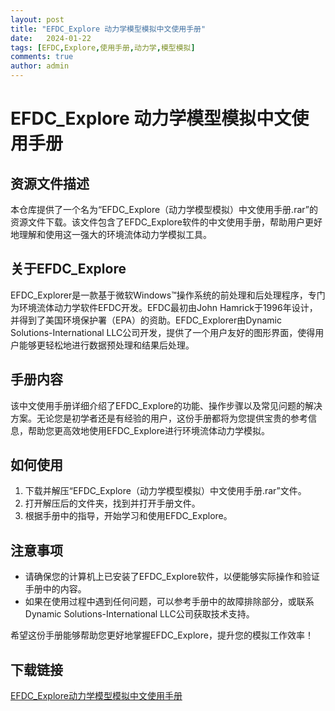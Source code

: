 ```yaml
---
layout: post
title: "EFDC_Explore 动力学模型模拟中文使用手册"
date:   2024-01-22
tags: [EFDC,Explore,使用手册,动力学,模型模拟]
comments: true
author: admin
---
```

# EFDC_Explore 动力学模型模拟中文使用手册

## 资源文件描述

本仓库提供了一个名为“EFDC_Explore（动力学模型模拟）中文使用手册.rar”的资源文件下载。该文件包含了EFDC_Explore软件的中文使用手册，帮助用户更好地理解和使用这一强大的环境流体动力学模拟工具。

## 关于EFDC_Explore

EFDC_Explorer是一款基于微软Windows™操作系统的前处理和后处理程序，专门为环境流体动力学软件EFDC开发。EFDC最初由John Hamrick于1996年设计，并得到了美国环境保护署（EPA）的资助。EFDC_Explorer由Dynamic Solutions-International LLC公司开发，提供了一个用户友好的图形界面，使得用户能够更轻松地进行数据预处理和结果后处理。

## 手册内容

该中文使用手册详细介绍了EFDC_Explore的功能、操作步骤以及常见问题的解决方案。无论您是初学者还是有经验的用户，这份手册都将为您提供宝贵的参考信息，帮助您更高效地使用EFDC_Explore进行环境流体动力学模拟。

## 如何使用

1. 下载并解压“EFDC_Explore（动力学模型模拟）中文使用手册.rar”文件。
2. 打开解压后的文件夹，找到并打开手册文件。
3. 根据手册中的指导，开始学习和使用EFDC_Explore。

## 注意事项

- 请确保您的计算机上已安装了EFDC_Explore软件，以便能够实际操作和验证手册中的内容。
- 如果在使用过程中遇到任何问题，可以参考手册中的故障排除部分，或联系Dynamic Solutions-International LLC公司获取技术支持。

希望这份手册能够帮助您更好地掌握EFDC_Explore，提升您的模拟工作效率！

## 下载链接

[EFDC_Explore动力学模型模拟中文使用手册](https://pan.quark.cn/s/56371bc03030)